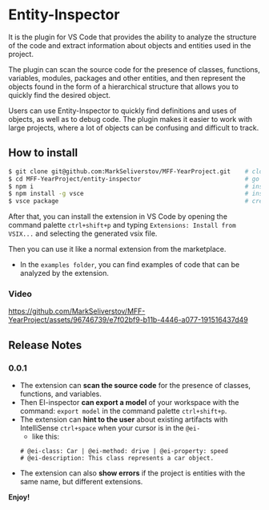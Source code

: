 # Entity-Inspector

It is the plugin for VS Code that provides the ability to analyze the structure of the code and extract information about objects and entities used in the project.

The plugin can scan the source code for the presence of classes, functions, variables, modules, packages and other entities, and then represent the objects found in the form of a hierarchical structure that allows you to quickly find the desired object.

Users can use Entity-Inspector to quickly find definitions and uses of objects, as well as to debug code. The plugin makes it easier to work with large projects, where a lot of objects can be confusing and difficult to track.

## How to install

```bash
$ git clone git@github.com:MarkSeliverstov/MFF-YearProject.git    # clone the repository
$ cd MFF-YearProject/entity-inspector                             # go to the extension folder
$ npm i                                                           # install npm packages
$ npm install -g vsce                                             # install vsce
$ vsce package                                                    # create vsix package
```

After that, you can install the extension in VS Code by opening the command palette `ctrl+shift+p` and typing `Extensions: Install from VSIX...` and selecting the generated vsix file. 

Then you can use it like a normal extension from the marketplace.

- In the `examples folder`, you can find examples of code that can be analyzed by the extension.

### Video


https://github.com/MarkSeliverstov/MFF-YearProject/assets/96746739/e7f02bf9-b11b-4446-a077-191516437d49


## Release Notes

### 0.0.1

- The extension can **scan the source code** for the presence of classes, functions, and variables. 
- Then EI-inspector **can export a model** of your workspace with the command: `export model` in the command palette `ctrl+shift+p`.
- The extension can **hint to the user** about existing artifacts with IntelliSense `ctrl+space` when your cursor is in the `@ei-`
    - like this:
    ```
    # @ei-class: Car | @ei-method: drive | @ei-property: speed
    # @ei-description: This class represents a car object.
    ```
- The extension can also **show errors** if the project is entities with the same name, but different extensions.


**Enjoy!**
